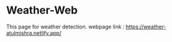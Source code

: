 # Weather-Web
This page for weather detection.
webpage link :
https://weather-atulmishra.netlify.app/
